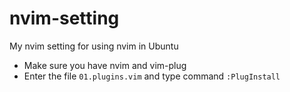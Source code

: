 # nvim-setting

My nvim setting for using nvim in Ubuntu 

* Make sure you have nvim and vim-plug
* Enter the file `01.plugins.vim` and type command `:PlugInstall`
